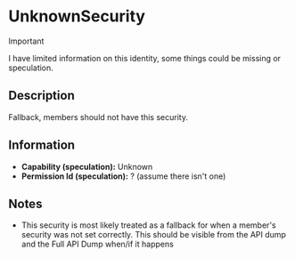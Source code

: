 # UnknownSecurity

> [!IMPORTANT]
> I have limited information on this identity, some things could be missing or speculation.

## Description
Fallback, members should not have this security.

## Information
- **Capability (speculation):** Unknown
- **Permission Id (speculation):** ? (assume there isn't one)

## Notes
- This security is most likely treated as a fallback for when a member's security was not set correctly. This should be visible from the API dump and the Full API Dump when/if it happens
